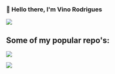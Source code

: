 ### 👋  Hello there, I'm Vino Rodrigues

[![](https://github-readme-stats.vercel.app/api?username=vinorodrigues&show_icons=true&&count_private=true)](http://vinorodrigues.github.io)

## Some of my popular repo's:

[![](https://github-readme-stats.vercel.app/api/pin/?username=vinorodrigues&repo=bootstrap-dark)](https://github.com/vinorodrigues/bootstrap-dark)

[![](https://github-readme-stats.vercel.app/api/pin/?username=vinorodrigues&repo=bootstrap-dark-5)](https://github.com/vinorodrigues/bootstrap-dark-5)

